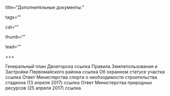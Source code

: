 title=“Дополнительные документы:”

tags=“”

cat=“”

thumb=“”

lead=“”

+++

Генеральный план Двоегорска ссылка
Правила Землепользования и Застройки Первомайского района ссылка
Об охранном статусе участка ссылка
Ответ Министерства спорта о необходимости строительства стадиона (13 апреля 2017) ссылка
Ответ Министерства природных ресурсов (25 апреля 2017) ссылка
